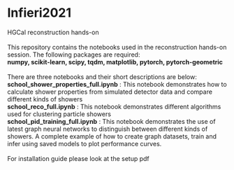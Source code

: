 # Infieri2021
HGCal reconstruction hands-on <br/>
<br/>
This repository contains the notebooks used in the reconstruction hands-on session. The following packages are required: <br/>
**numpy, scikit-learn, scipy, tqdm, matplotlib, pytorch, pytorch-geometric** <br/>
<br/>
There are three notebooks and their short descriptions are below: <br/>
**school_shower_properties_full.ipynb** : This notebook demonstrates how to calculate shower properties from simulated detector data and compare different kinds of showers <br/>
**school_reco_full.ipynb** : This notebook demonstrates different algorithms used for clustering particle showers <br/>
**school_pid_training_full.ipynb** : This notebook demonstrates the use of latest graph neural networks to distinguish between different kinds of showers. A complete example of how to create graph datasets, train and infer using saved models to plot performance curves. <br/>
<br/>
For installation guide please look at the setup pdf <br/>
